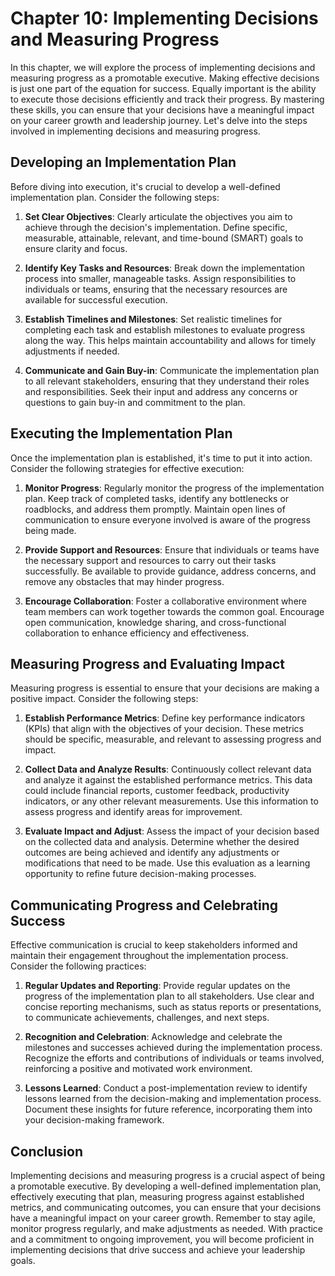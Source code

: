 Chapter 10: Implementing Decisions and Measuring Progress
=========================================================

In this chapter, we will explore the process of implementing decisions and measuring progress as a promotable executive. Making effective decisions is just one part of the equation for success. Equally important is the ability to execute those decisions efficiently and track their progress. By mastering these skills, you can ensure that your decisions have a meaningful impact on your career growth and leadership journey. Let's delve into the steps involved in implementing decisions and measuring progress.

Developing an Implementation Plan
---------------------------------

Before diving into execution, it's crucial to develop a well-defined implementation plan. Consider the following steps:

1. **Set Clear Objectives**: Clearly articulate the objectives you aim to achieve through the decision's implementation. Define specific, measurable, attainable, relevant, and time-bound (SMART) goals to ensure clarity and focus.

2. **Identify Key Tasks and Resources**: Break down the implementation process into smaller, manageable tasks. Assign responsibilities to individuals or teams, ensuring that the necessary resources are available for successful execution.

3. **Establish Timelines and Milestones**: Set realistic timelines for completing each task and establish milestones to evaluate progress along the way. This helps maintain accountability and allows for timely adjustments if needed.

4. **Communicate and Gain Buy-in**: Communicate the implementation plan to all relevant stakeholders, ensuring that they understand their roles and responsibilities. Seek their input and address any concerns or questions to gain buy-in and commitment to the plan.

Executing the Implementation Plan
---------------------------------

Once the implementation plan is established, it's time to put it into action. Consider the following strategies for effective execution:

1. **Monitor Progress**: Regularly monitor the progress of the implementation plan. Keep track of completed tasks, identify any bottlenecks or roadblocks, and address them promptly. Maintain open lines of communication to ensure everyone involved is aware of the progress being made.

2. **Provide Support and Resources**: Ensure that individuals or teams have the necessary support and resources to carry out their tasks successfully. Be available to provide guidance, address concerns, and remove any obstacles that may hinder progress.

3. **Encourage Collaboration**: Foster a collaborative environment where team members can work together towards the common goal. Encourage open communication, knowledge sharing, and cross-functional collaboration to enhance efficiency and effectiveness.

Measuring Progress and Evaluating Impact
----------------------------------------

Measuring progress is essential to ensure that your decisions are making a positive impact. Consider the following steps:

1. **Establish Performance Metrics**: Define key performance indicators (KPIs) that align with the objectives of your decision. These metrics should be specific, measurable, and relevant to assessing progress and impact.

2. **Collect Data and Analyze Results**: Continuously collect relevant data and analyze it against the established performance metrics. This data could include financial reports, customer feedback, productivity indicators, or any other relevant measurements. Use this information to assess progress and identify areas for improvement.

3. **Evaluate Impact and Adjust**: Assess the impact of your decision based on the collected data and analysis. Determine whether the desired outcomes are being achieved and identify any adjustments or modifications that need to be made. Use this evaluation as a learning opportunity to refine future decision-making processes.

Communicating Progress and Celebrating Success
----------------------------------------------

Effective communication is crucial to keep stakeholders informed and maintain their engagement throughout the implementation process. Consider the following practices:

1. **Regular Updates and Reporting**: Provide regular updates on the progress of the implementation plan to all stakeholders. Use clear and concise reporting mechanisms, such as status reports or presentations, to communicate achievements, challenges, and next steps.

2. **Recognition and Celebration**: Acknowledge and celebrate the milestones and successes achieved during the implementation process. Recognize the efforts and contributions of individuals or teams involved, reinforcing a positive and motivated work environment.

3. **Lessons Learned**: Conduct a post-implementation review to identify lessons learned from the decision-making and implementation process. Document these insights for future reference, incorporating them into your decision-making framework.

Conclusion
----------

Implementing decisions and measuring progress is a crucial aspect of being a promotable executive. By developing a well-defined implementation plan, effectively executing that plan, measuring progress against established metrics, and communicating outcomes, you can ensure that your decisions have a meaningful impact on your career growth. Remember to stay agile, monitor progress regularly, and make adjustments as needed. With practice and a commitment to ongoing improvement, you will become proficient in implementing decisions that drive success and achieve your leadership goals.
